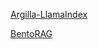 [Argilla-LlamaIndex](https://github.com/argilla-io/argilla-llama-index)

[BentoRAG](https://github.com/bentoml/BentoRAG/blob/master/rag_chat.py)


